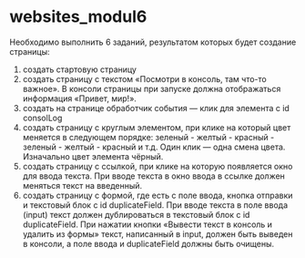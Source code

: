 # websites_modul6
Необходимо выполнить 6 заданий, результатом которых будет создание страницы:
1.	создать стартовую страницу
2.	создать страницу с текстом «‎Посмотри в консоль, там что-то важное»‎. В консоли страницы при запуске должна отображаться информация «‎Привет, мир!»‎.
3.	создать на странице обработчик события — клик для элемента с id consolLog
4.	создать страницу с круглым элементом, при клике на который цвет меняется в следующем порядке: зеленый - желтый - красный - зеленый - желтый - красный и т.д. Один клик — одна смена цвета. Изначально цвет элемента чёрный.
5.	создать страницу с ссылкой, при клике на которую появляется окно для ввода текста. При вводе текста в окно ввода в ссылке должен меняться текст на введенный.
6.	создать страницу с формой, где есть с поле ввода, кнопка отправки и текстовый блок с id duplicateField. При вводе текста в поле ввода (input) текст должен дублироваться в текстовый блок с id duplicateField. При нажатии кнопки «‎Вывести текст в консоль и удалить из формы»‎ текст, написанный в input, должен быть выведен в консоли, а поле ввода и duplicateField должны быть очищены.
